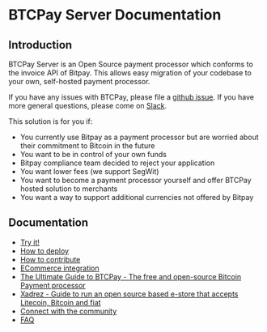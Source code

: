 # BTCPay Server Documentation

## Introduction

BTCPay Server is an Open Source payment processor which conforms to the invoice API of Bitpay.
This allows easy migration of your codebase to your own, self-hosted payment processor.

If you have any issues with BTCPay, please file a [github issue](https://github.com/btcpayserver/btcpayserver-doc/issues).
If you have more general questions, please come on [Slack](http://52.191.212.129:3000/).

This solution is for you if:

* You currently use Bitpay as a payment processor but are worried about their commitment to Bitcoin in the future
* You want to be in control of your own funds
* Bitpay compliance team decided to reject your application
* You want lower fees (we support SegWit)
* You want to become a payment processor yourself and offer BTCPay hosted solution to merchants
* You want a way to support additional currencies not offered by Bitpay

## Documentation

* [Try it!](Getting-Started.md)
* [How to deploy](Deployment.md)
* [How to contribute](Local-Development.md)
* [ECommerce integration](Integration.md)
* [The Ultimate Guide to BTCPay - The free and open-source Bitcoin Payment processor](https://www.reddit.com/comments/8f1eqf)
* [Xadrez - Guide to run an open source based e-store that accepts Litecoin, Bitcoin and fiat](Xadrez.md)
* [Connect with the community](Community.md)
* [FAQ](FAQ.md)
